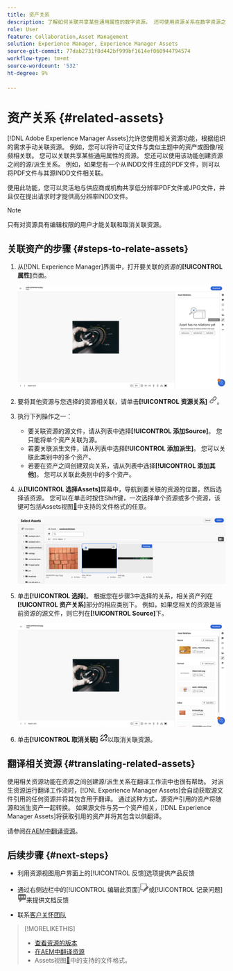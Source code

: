```yaml
---
title: 资产关系
description: 了解如何关联共享某些通用属性的数字资源。 还可使用资源关系在数字资源之间创建源派生的关系。
role: User
feature: Collaboration,Asset Management
solution: Experience Manager, Experience Manager Assets
source-git-commit: 77dab2731f8d442bf999bf1614ef060944794574
workflow-type: tm+mt
source-wordcount: '532'
ht-degree: 9%

---
```


# 资产关系 {#related-assets}

[!DNL Adobe Experience Manager Assets]允许您使用相关资源功能，根据组织的需求手动关联资源。 例如，您可以将许可证文件与类似主题中的资产或图像/视频相关联。 您可以关联共享某些通用属性的资源。 您还可以使用该功能创建资源之间的源/派生关系。 例如，如果您有一个从INDD文件生成的PDF文件，则可以将PDF文件与其源INDD文件相关联。

使用此功能，您可以灵活地与供应商或机构共享低分辨率PDF文件或JPG文件，并且仅在提出请求时才提供高分辨率INDD文件。

>[!NOTE]
>
>只有对资源具有编辑权限的用户才能关联和取消关联资源。

## 关联资产的步骤 {#steps-to-relate-assets}

1. 从[!DNL Experience Manager]界面中，打开要关联的资源的&#x200B;**[!UICONTROL 属性]**&#x200B;页面。

   ![打开资产的“属性”页面以关联该资产](assets/asset-properties-relate-assets.png)

1. 要将其他资源与您选择的资源相关联，请单击&#x200B;**[!UICONTROL 资源关系]** ![相关资源](assets/do-not-localize/link-relate.png)。
1. 执行下列操作之一：

   * 要关联资源的源文件，请从列表中选择&#x200B;**[!UICONTROL 添加Source]**。 您只能将单个资产关联为源。
   * 若要关联派生文件，请从列表中选择&#x200B;**[!UICONTROL 添加派生]**。 您可以关联此类别中的多个资产。
   * 若要在资产之间创建双向关系，请从列表中选择&#x200B;**[!UICONTROL 添加其他]**。 您可以关联此类别中的多个资产。

1. 从&#x200B;**[!UICONTROL 选择Assets]**&#x200B;屏幕中，导航到要关联的资源的位置，然后选择该资源。 您可以在单击时按住Shift键，一次选择单个资源或多个资源，该键可包括Assets视图[&#128279;](/help/assets/supported-file-formats-assets-view.md)中支持的文件格式的任意。

   ![添加相关资源](assets/add-related-asset.png)

1. 单击&#x200B;**[!UICONTROL 选择]**。 根据您在步骤3中选择的关系，相关资产列在&#x200B;**[!UICONTROL 资产关系]**&#x200B;部分的相应类别下。 例如，如果您相关的资源是当前资源的源文件，则它列在&#x200B;**[!UICONTROL Source]**&#x200B;下。

   ![Assets关系示例](assets/asset-relations-example.png)

1. 单击&#x200B;**[!UICONTROL 取消关联]** ![取消关联可用于每个部分([!UICONTROL Source]、[!UICONTROL 派生]和[!UICONTROL 其他])中所有相关资源的资源](assets/do-not-localize/link-unrelate-icon.png)以取消关联资源。

## 翻译相关资源 {#translating-related-assets}

使用相关资源功能在资源之间创建源/派生关系在翻译工作流中也很有帮助。 对派生资源运行翻译工作流时，[!DNL Experience Manager Assets]会自动获取源文件引用的任何资源并将其包含用于翻译。 通过这种方式，源资产引用的资产将随源和派生资产一起转换。 如果源文件与另一个资产相关，[!DNL Experience Manager Assets]将获取引用的资产并将其包含以供翻译。

请参阅[在AEM中翻译资源](/help/assets/translate-assets.md)。

## 后续步骤 {#next-steps}

* 利用资源视图用户界面上的[!UICONTROL 反馈]选项提供产品反馈

* 通过右侧边栏中的[!UICONTROL 编辑此页面]![编辑页面](assets/do-not-localize/edit-page.png)或[!UICONTROL 记录问题]![创建 GitHub 问题](assets/do-not-localize/github-issue.png)来提供文档反馈

* 联系[客户关怀团队](https://experienceleague.adobe.com/zh-hans?support-solution=General#support)

>[!MORELIKETHIS]
>
>* [查看资源的版本](/help/assets/manage-organize-assets-view.md#view-versions)
>* [在AEM中翻译资源](/help/assets/translate-assets.md)
>* Assets视图[&#128279;](/help/assets/supported-file-formats-assets-view.md)中的支持的文件格式。
